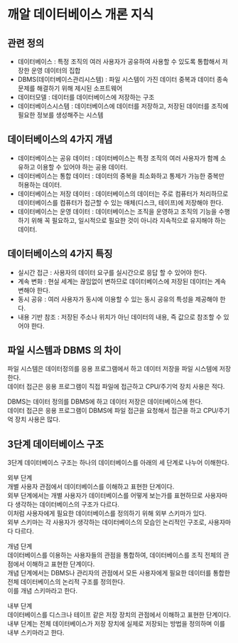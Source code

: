 # 깨알 데이터베이스 개론 지식

## 관련 정의
- 데이터베이스 : 특정 조직의 여러 사용자가 공유하여 사용할 수 있도록 통합해서 저장한 운영 데이터의 집합  
- DBMS(데이터베이스관리시스템) : 파일 시스템이 가진 데이터 중복과 데이터 종속 문제를 해결하기 위해 제시된 소프트웨어  
- 데이터모델 : 데이터를 데이터베이스에 저장하는 구조  
- 데이터베이스시스템 : 데이터베이스에 데이터를 저장하고, 저장된 데이터를 조직에 필요한 정보를 생성해주는 시스템  

## 데이터베이스의 4가지 개념  
- 데이터베이스는 공유 데이터 : 데이터베이스는 특정 조직의 여러 사용자가 함께 소유하고 이용할 수 있어야 하는 공용 데이터.  
- 데이터베이스는 통합 데이터 : 데이터의 중복을 최소화하고 통제가 가능한 중복만 허용하는 데이터.  
- 데이터베이스는 저장 데이터 : 데이터베이스의 데이터는 주로 컴퓨터가 처리하므로 데이터베이스를 컴퓨터가 접근할 수 있는 매체(디스크, 테이프)에 저장해야 한다.  
- 데이터베이스는 운영 데이터 : 데이터베이스는 조직을 운영하고 조직의 기능을 수행하기 위해 꼭 필요하고, 일시적으로 필요한 것이 아니라 지속적으로 유지해야 하는 데이터.  

## 데이터베이스의 4가지 특징  
- 실시간 접근 : 사용자의 데이터 요구를 실시간으로 응답 할 수 있어야 한다.  
- 계속 변화 : 현실 세계는 끊임없이 변하므로 데이터베이스에 저장된 데이터는 계속 변해야 한다.  
- 동시 공유 : 여러 사용자가 동시에 이용할 수 있는 동시 공유의 특성을 제공해야 한다.  
- 내용 기반 참조 : 저장된 주소나 위치가 아닌 데이터의 내용, 즉 값으로 참조할 수 있어야 한다.  

## 파일 시스템과 DBMS 의 차이
파일 시스템은 데이터정의를 응용 프로그램에서 하고 데이터 저장을 파일 시스템에 저장한다.  
데이터 접근은 응용 프로그램이 직접 파일에 접근하고 CPU/주기억 장치 사용은 적다.  

DBMS는 데이터 정의를 DBMS에 하고 데이터 저장은 데이터베이스에 한다.  
데이터 접근은 응용 프로그램이 DBMS에 파일 접근을 요청해서 접근을 하고 CPU/주기억 장치 사용은 많다.  

## 3단계 데이터베이스 구조
3단계 데이터베이스 구조는 하나의 데이터베이스를 아래의 세 단계로 나누어 이해한다.  

외부 단계  
개별 사용자 관점에서 데이터베이스를 이해하고 표현한 단계이다.   
외부 단계에서는 개별 사용자가 데이터베이스를 어떻게 보는가를 표현하므로 사용자마다 생각하는 데이터베이스의 구조가 다르다.  
이처럼 사용자에게 필요한 데이터베이스를 정의하기 위해 외부 스키마가 있다.  
외부 스키마는 각 사용자가 생각하는 데이터베이스의 모습인 논리적인 구조로, 사용자마다 다르다.  

개념 단계  
데이터베이스를 이용하는 사용자들의 관점을 통합하여, 데이터베이스를 조직 전체의 관점에서 이해하고 표현한 단계이다.  
개념 단계에서는 DBMS나 관리자의 관점에서 모든 사용자에게 필요한 데이터를 통합한 전체 데이터베이스의 논리적 구조를 정의한다.  
이를 개념 스키마라고 한다.  

내부 단계  
데이터베이스를 디스크나 테이프 같은 저장 장치의 관점에서 이해하고 표현한 단계이다.  
내부 단계는 전체 데이터베이스가 저장 장치에 실제로 저장되는 방법을 정의하며 이를 내부 스키마라고 한다.  